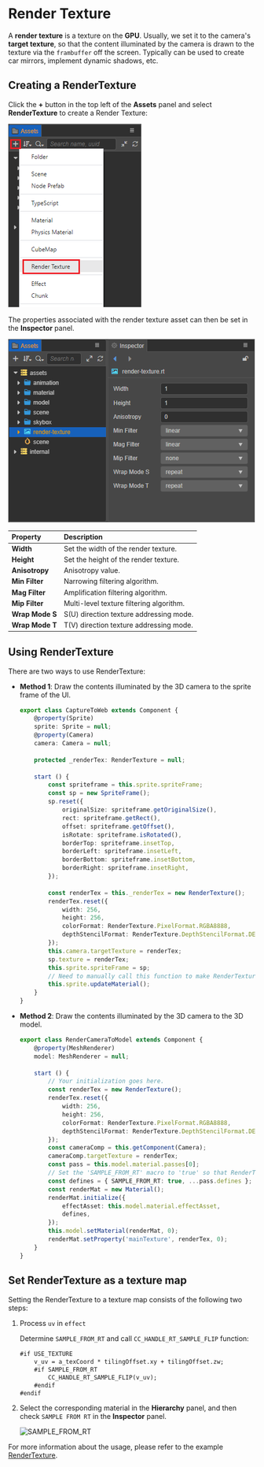 # Render Texture

A __render texture__ is a texture on the __GPU__. Usually, we set it to the camera's __target texture__, so that the content illuminated by the camera is drawn to the texture via the `frambuffer` off the screen. Typically can be used to create car mirrors, implement dynamic shadows, etc.

## Creating a RenderTexture

Click the **+** button in the top left of the **Assets** panel and select **RenderTexture** to create a Render Texture:

![add-render-texture](render-texture/add-render-texture.png)

The properties associated with the render texture asset can then be set in the **Inspector** panel.

![render-texture-property](render-texture/render-texture-property.png)

| Property | Description |
| :--- | :--- |
| **Width**  | Set the width of the render texture.  |
| **Height** | Set the height of the render texture. |
| **Anisotropy** | Anisotropy value. |
| **Min Filter** | Narrowing filtering algorithm.     |
| **Mag Filter** | Amplification filtering algorithm. |
| **Mip Filter** | Multi-level texture filtering algorithm. |
| **Wrap Mode S** | S(U) direction texture addressing mode. |
| **Wrap Mode T** | T(V) direction texture addressing mode. |

## Using RenderTexture

There are two ways to use RenderTexture:

- **Method 1**: Draw the contents illuminated by the 3D camera to the sprite frame of the UI.

    ```typescript
    export class CaptureToWeb extends Component {
        @property(Sprite)
        sprite: Sprite = null;
        @property(Camera)
        camera: Camera = null;

        protected _renderTex: RenderTexture = null;

        start () {
            const spriteframe = this.sprite.spriteFrame;
            const sp = new SpriteFrame();
            sp.reset({
                originalSize: spriteframe.getOriginalSize(),
                rect: spriteframe.getRect(),
                offset: spriteframe.getOffset(),
                isRotate: spriteframe.isRotated(),
                borderTop: spriteframe.insetTop,
                borderLeft: spriteframe.insetLeft,
                borderBottom: spriteframe.insetBottom,
                borderRight: spriteframe.insetRight,
            });

            const renderTex = this._renderTex = new RenderTexture();
            renderTex.reset({
                width: 256,
                height: 256,
                colorFormat: RenderTexture.PixelFormat.RGBA8888,
                depthStencilFormat: RenderTexture.DepthStencilFormat.DEPTH_24_STENCIL_8
            });
            this.camera.targetTexture = renderTex;
            sp.texture = renderTex;
            this.sprite.spriteFrame = sp;
            // Need to manually call this function to make RenderTexture display correctly on each platform
            this.sprite.updateMaterial();
        }
    }
    ```

- **Method 2**: Draw the contents illuminated by the 3D camera to the 3D model.

    ```typescript
    export class RenderCameraToModel extends Component {
        @property(MeshRenderer)
        model: MeshRenderer = null;

        start () {
            // Your initialization goes here.
            const renderTex = new RenderTexture();
            renderTex.reset({
                width: 256,
                height: 256,
                colorFormat: RenderTexture.PixelFormat.RGBA8888,
                depthStencilFormat: RenderTexture.DepthStencilFormat.DEPTH_24_STENCIL_8,
            });
            const cameraComp = this.getComponent(Camera);
            cameraComp.targetTexture = renderTex;
            const pass = this.model.material.passes[0];
            // Set the 'SAMPLE_FROM_RT' macro to 'true' so that RenderTexture can be displayed correctly on each platform
            const defines = { SAMPLE_FROM_RT: true, ...pass.defines };
            const renderMat = new Material();
            renderMat.initialize({
                effectAsset: this.model.material.effectAsset,
                defines,
            });
            this.model.setMaterial(renderMat, 0);
            renderMat.setProperty('mainTexture', renderTex, 0);
        }
    }
    ```

## Set RenderTexture as a texture map

Setting the RenderTexture to a texture map consists of the following two steps:

1. Process `uv` in `effect`

    Determine `SAMPLE_FROM_RT` and call `CC_HANDLE_RT_SAMPLE_FLIP` function:

    ```
    #if USE_TEXTURE
        v_uv = a_texCoord * tilingOffset.xy + tilingOffset.zw;
        #if SAMPLE_FROM_RT
            CC_HANDLE_RT_SAMPLE_FLIP(v_uv);
        #endif
    #endif
    ```

2. Select the corresponding material in the **Hierarchy** panel, and then check `SAMPLE FROM RT` in the **Inspector** panel.

    ![SAMPLE_FROM_RT](render-texture/SampleFormRT.png)

For more information about the usage, please refer to the example [RenderTexture](https://github.com/cocos-creator/test-cases-3d/tree/v3.5/assets/cases/rendertexture).
